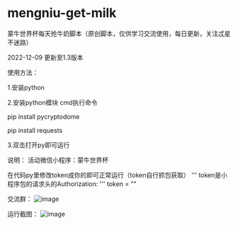 # mengniu-get-milk
蒙牛世界杯每天抢牛奶脚本（原创脚本，仅供学习交流使用，每日更新，关注忒星不迷路）

2022-12-09 更新至1.3版本

使用方法：

1.安装python

2.安装python模块 cmd执行命令

pip install pycryptodome

pip install requests

3.双击打开py即可运行

说明：
活动微信小程序：蒙牛世界杯

在代码py里修改token成你的即可正常运行（token自行抓包获取）
'''
    token是小程序包的请求头的Authorization: 
    '''
    token = ""

交流群：
![image](https://user-images.githubusercontent.com/49848349/206616062-426f6747-58da-43da-82a3-e676fbf6f436.png)

运行截图：
![image](https://user-images.githubusercontent.com/49848349/206611043-edf5854f-488c-43ff-821a-a74d1d266774.png)

